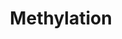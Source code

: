 ---
annotations:
- id: PW:0000432
  parent: regulatory pathway
  type: Pathway Ontology
  value: protein modification pathway
authors:
- MaintBot
- Ddigles
citedin:
- link: PMC5075206
description: ''
last-edited: 2019-09-17
organisms:
- Mus musculus
redirect_from:
- /index.php/Pathway:WP1247
- /instance/WP1247
revision: null
schema-jsonld:
- '@context': https://schema.org/
  '@id': https://wikipathways.github.io/pathways/WP1247.html
  '@type': Dataset
  creator:
    '@type': Organization
    name: WikiPathways
  description: ''
  keywords:
  - ATP
  - Comt1
  - Hnmt
  - Inmt
  - L-Methionine
  - Mat1a
  - Mat2a
  - Mat2b
  - N-methylated substrate
  - Nnmt
  - O-methylated substrate
  - Phosphate
  - Pnmt
  - S-Adenosylhomocysteine
  - S-Adenosylmethionine
  - S-methylated substrate
  - Substrate
  - Tpmt
  license: CC0
  name: Methylation
seo: CreativeWork
title: Methylation
wpid: WP1247
---